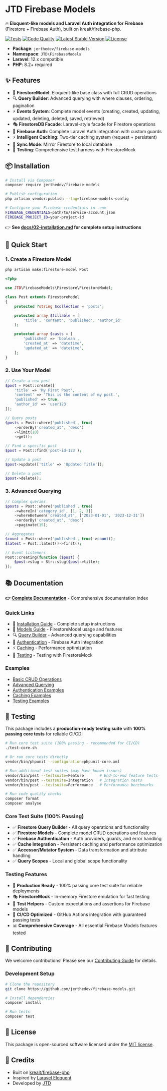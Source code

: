 # JTD Firebase Models

🔥 **Eloquent-like models and Laravel Auth integration for Firebase** (Firestore + Firebase Auth), built on kreait/firebase-php.

[![Tests](https://github.com/jerthedev/firebase-models/workflows/tests/badge.svg)](https://github.com/jerthedev/firebase-models/actions)
[![Code Quality](https://github.com/jerthedev/firebase-models/workflows/code-quality/badge.svg)](https://github.com/jerthedev/firebase-models/actions)
[![Latest Stable Version](https://poser.pugx.org/jerthedev/firebase-models/v/stable)](https://packagist.org/packages/jerthedev/firebase-models)
[![License](https://poser.pugx.org/jerthedev/firebase-models/license)](https://packagist.org/packages/jerthedev/firebase-models)

- **Package**: `jerthedev/firebase-models`
- **Namespace**: `JTD\FirebaseModels`
- **Laravel**: 12.x compatible
- **PHP**: 8.2+ required

## ✨ Features

- 🎯 **FirestoreModel**: Eloquent-like base class with full CRUD operations
- 🔍 **Query Builder**: Advanced querying with where clauses, ordering, pagination
- ⚡ **Events System**: Complete model events (creating, created, updating, updated, deleting, deleted, saved, retrieved)
- 🎭 **FirestoreDB Facade**: Laravel-style facade for Firestore operations
- 🔐 **Firebase Auth**: Complete Laravel Auth integration with custom guards
- ⚡ **Intelligent Caching**: Two-tier caching system (request + persistent)
- 🔄 **Sync Mode**: Mirror Firestore to local database
- 🧪 **Testing**: Comprehensive test harness with FirestoreMock

## 📦 Installation

```bash
# Install via Composer
composer require jerthedev/firebase-models

# Publish configuration
php artisan vendor:publish --tag=firebase-models-config

# Configure your Firebase credentials in .env
FIREBASE_CREDENTIALS=path/to/service-account.json
FIREBASE_PROJECT_ID=your-project-id
```

👉 **See [docs/02-installation.md](docs/02-installation.md) for complete setup instructions**

## 🚀 Quick Start

### 1. Create a Firestore Model

```bash
php artisan make:firestore-model Post
```

```php
<?php

use JTD\FirebaseModels\Firestore\FirestoreModel;

class Post extends FirestoreModel
{
    protected ?string $collection = 'posts';

    protected array $fillable = [
        'title', 'content', 'published', 'author_id'
    ];

    protected array $casts = [
        'published' => 'boolean',
        'created_at' => 'datetime',
        'updated_at' => 'datetime',
    ];
}
```

### 2. Use Your Model

```php
// Create a new post
$post = Post::create([
    'title' => 'My First Post',
    'content' => 'This is the content of my post.',
    'published' => true,
    'author_id' => 'user123'
]);

// Query posts
$posts = Post::where('published', true)
    ->orderBy('created_at', 'desc')
    ->limit(10)
    ->get();

// Find a specific post
$post = Post::find('post-id-123');

// Update a post
$post->update(['title' => 'Updated Title']);

// Delete a post
$post->delete();
```

### 3. Advanced Querying

```php
// Complex queries
$posts = Post::where('published', true)
    ->whereIn('category_id', [1, 2, 3])
    ->whereBetween('created_at', ['2023-01-01', '2023-12-31'])
    ->orderBy('created_at', 'desc')
    ->paginate(15);

// Aggregates
$count = Post::where('published', true)->count();
$latest = Post::latest()->first();

// Event listeners
Post::creating(function ($post) {
    $post->slug = Str::slug($post->title);
});
```

## 📚 Documentation

**👉 [Complete Documentation](docs/README.md)** - Comprehensive documentation index

### **Quick Links**
- 📖 [Installation Guide](docs/02-installation.md) - Complete setup instructions
- 🎯 [Models Guide](docs/04-models.md) - FirestoreModel usage and features
- 🔍 [Query Builder](docs/05-query-builder.md) - Advanced querying capabilities
- 🔐 [Authentication](docs/08-authentication.md) - Firebase Auth integration
- ⚡ [Caching](docs/09-caching.md) - Performance optimization
- 🧪 [Testing](docs/11-testing.md) - Testing with FirestoreMock

### **Examples**
- [Basic CRUD Operations](docs/Examples/basic-crud.md)
- [Advanced Querying](docs/Examples/advanced-querying.md)
- [Authentication Examples](docs/Examples/authentication-examples.md)
- [Caching Examples](docs/Examples/caching-examples.md)
- [Testing Examples](docs/Examples/testing-examples.md)

## 🧪 Testing

This package includes a **production-ready testing suite** with **100% passing core tests** for reliable CI/CD:

```bash
# Run core test suite (100% passing - recommended for CI/CD)
./test-core.sh

# Or run core tests directly
vendor/bin/phpunit --configuration=phpunit-core.xml

# Run additional test suites (may have known issues)
vendor/bin/pest --testsuite=Feature       # End-to-end feature tests
vendor/bin/pest --testsuite=Integration   # Integration tests
vendor/bin/pest --testsuite=Performance   # Performance benchmarks

# Run code quality checks
composer format
composer analyse
```

### **Core Test Suite (100% Passing)**
- ✅ **Firestore Query Builder** - All query operations and functionality
- ✅ **Firestore Models** - Complete model CRUD operations and features
- ✅ **Firebase Authentication** - Auth providers, guards, and error handling
- ✅ **Cache Integration** - Persistent caching and performance optimization
- ✅ **Accessor/Mutator System** - Data transformation and attribute handling
- ✅ **Query Scopes** - Local and global scope functionality

### **Testing Features**
- 🎯 **Production Ready** - 100% passing core test suite for reliable deployments
- 🎭 **FirestoreMock** - In-memory Firestore emulation for fast testing
- 🔧 **Test Helpers** - Custom expectations and assertions for Firebase models
- 🚀 **CI/CD Optimized** - GitHub Actions integration with guaranteed passing tests
- 📊 **Comprehensive Coverage** - All essential Firebase Models features tested

## 🤝 Contributing

We welcome contributions! Please see our [Contributing Guide](CONTRIBUTING.md) for details.

### **Development Setup**
```bash
# Clone the repository
git clone https://github.com/jerthedev/firebase-models.git

# Install dependencies
composer install

# Run tests
composer test
```

## 📄 License

This package is open-sourced software licensed under the [MIT license](LICENSE.md).

## 🙏 Credits

- Built on [kreait/firebase-php](https://github.com/kreait/firebase-php)
- Inspired by [Laravel Eloquent](https://laravel.com/docs/eloquent)
- Developed by [JTD](https://github.com/jerthedev)

